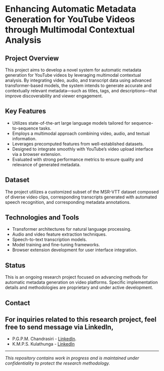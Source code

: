 # Enhancing Automatic Metadata Generation for YouTube Videos through Multimodal Contextual Analysis

## Project Overview

This project aims to develop a novel system for automatic metadata generation for YouTube videos by leveraging multimodal contextual analysis. By integrating video, audio, and transcript data using advanced transformer-based models, the system intends to generate accurate and contextually relevant metadata—such as titles, tags, and descriptions—that improve discoverability and viewer engagement.

## Key Features

- Utilizes state-of-the-art large language models tailored for sequence-to-sequence tasks.
- Employs a multimodal approach combining video, audio, and textual information.
- Leverages precomputed features from well-established datasets.
- Designed to integrate smoothly with YouTube’s video upload interface via a browser extension.
- Evaluated with strong performance metrics to ensure quality and relevance of generated metadata.

## Dataset

The project utilizes a customized subset of the MSR-VTT dataset composed of diverse video clips, corresponding transcripts generated with automated speech recognition, and corresponding metadata annotations.

## Technologies and Tools

- Transformer architectures for natural language processing.
- Audio and video feature extraction techniques.
- Speech-to-text transcription models.
- Model training and fine-tuning frameworks.
- Browser extension development for user interface integration.

## Status

This is an ongoing research project focused on advancing methods for automatic metadata generation on video platforms. Specific implementation details and methodologies are proprietary and under active development.

## Contact

## For inquiries related to this research project, feel free to send message via LinkedIn,
- P.G.P.M. Chandrasiri - [LinkedIn](https://www.linkedin.com/in/pasinduchandrasiri).
- K.M.P.S. Kulathunga - [LinkedIn](https://www.linkedin.com/in/pramuda-kulathunga)

---

*This repository contains work in progress and is maintained under confidentiality to protect the research methodology.*
